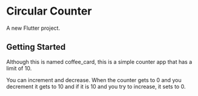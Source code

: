# Circular Counter

A new Flutter project.

## Getting Started

Although this is named coffee_card, this is a simple counter app that has a limit of 10.

You can increment and decrease. When the counter gets to 0 and you decrement it gets to 10 and if it is 
10 and you try to increase, it sets to 0.

